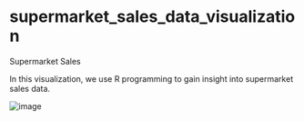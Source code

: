 # supermarket_sales_data_visualization
Supermarket Sales

In this visualization, we use R programming to gain insight into supermarket sales data.

![image](https://user-images.githubusercontent.com/99766998/156859718-e1db951f-a226-472a-bd70-74ee3d075558.png)


